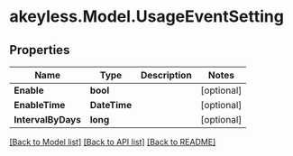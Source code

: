 # akeyless.Model.UsageEventSetting

## Properties

Name | Type | Description | Notes
------------ | ------------- | ------------- | -------------
**Enable** | **bool** |  | [optional] 
**EnableTime** | **DateTime** |  | [optional] 
**IntervalByDays** | **long** |  | [optional] 

[[Back to Model list]](../README.md#documentation-for-models) [[Back to API list]](../README.md#documentation-for-api-endpoints) [[Back to README]](../README.md)

